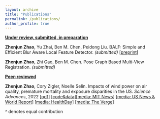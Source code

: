 ```yaml
---
layout: archive
title: "Publications"
permalink: /publications/
author_profile: true
---
```


<!--{% if author.googlescholar %}
  You can also find my articles on <u><a href="{{author.googlescholar}}">my Google Scholar profile</a>.</u>
{% endif %}

{% include base_path %}

{% for post in site.publications reversed %}
  {% include archive-single.html %}
{% endfor %}
-->

<!--- \* denotes equally contributing authors -->


**<ins>Under review, submitted, in preparation</ins>**

**Zhenjun Zhao**, Yu Zhai, Ben M. Chen, Peidong Liu. BALF: Simple and Efficient Blur Aware Local Feature Detector. *(submitted)* \[[preprint](https://arxiv.org/abs/2211.14731)\]

**Zhenjun Zhao**, Zhi Gao, Ben M. Chen. Pose Graph Based Multi-View Registration. *(submitted)* 


**<ins>Peer-reviewed</ins>**

**Zhenjun Zhao**, Cory Zigler, Noelle Selin. Impacts of wind power on air quality, premature mortality and exposure disparities in the US. *Science Advances*, 2022 \[[pdf](https://www.science.org/doi/10.1126/sciadv.abn8762)\] \[[code&data](https://zenodo.org/record/6404168#.Y4phMeyZNFM)\]\[[media: MIT News](https://news.mit.edu/2022/wind-health-impact-1202)\] \[[media: US News \& World Report](https://www.usnews.com/news/health-news/articles/2022-12-02/wind-power-is-bringing-americans-real-health-benefits)\] \[[media: HealthDay](https://consumer.healthday.com/air-pollution-2658790383.html?mc_cid=7396a27322&mc_eid=UNIQID)\] \[[media: The Verge](https://www.theverge.com/2022/12/2/23488771/wind-energy-pollution-study-biden-environmental-justice)\] 

^ denotes equal contribution
<br/>
